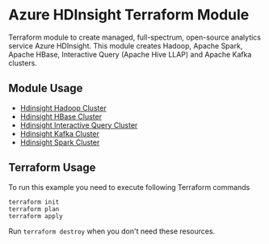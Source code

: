 # Azure HDInsight Terraform Module

Terraform module to create managed, full-spectrum, open-source analytics service Azure HDInsight. This module creates Hadoop, Apache Spark, Apache HBase, Interactive Query (Apache Hive LLAP) and Apache Kafka clusters.

## Module Usage

* [Hdinsight Hadoop Cluster](examples/hdinsight_hadoop_cluster/README.md)
* [Hdinsight HBase Cluster](examples/hdinsight_hbase_cluster/README.md)
* [Hdinsight Interactive Query Cluster](examples/hdinsight_interactive_query_cluster/README.md)
* [Hdinsight Kafka Cluster](examples/hdinsight_kafka_cluster/README.md)
* [Hdinsight Spark Cluster](examples/hdinsight_spark_cluster/README.md)

## Terraform Usage

To run this example you need to execute following Terraform commands

```hcl
terraform init
terraform plan
terraform apply
```

Run `terraform destroy` when you don't need these resources.
